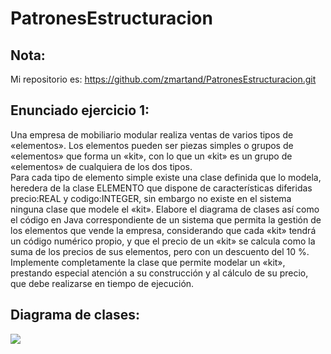 # PatronesEstructuracion

## Nota:
Mi repositorio es: https://github.com/zmartand/PatronesEstructuracion.git

## Enunciado ejercicio 1:
Una empresa de mobiliario modular realiza ventas de varios tipos de «elementos». Los elementos pueden ser piezas simples o grupos de «elementos» que forma un «kit», 
con lo que un «kit» es un grupo de «elementos» de cualquiera de los dos tipos.  
Para cada tipo de elemento simple existe una clase definida que lo modela, heredera de la clase ELEMENTO que dispone de características diferidas precio:REAL y
codigo:INTEGER, sin embargo no existe en el sistema ninguna clase que modele el «kit».
Elabore el diagrama de clases así como el código en Java correspondiente de un sistema que permita la gestión de los elementos que vende la empresa,
considerando que cada «kit» tendrá un código numérico propio, y que el precio de un «kit» se calcula como la suma de los precios de sus elementos,
pero con un descuento del 10 %. Implemente completamente la clase que permite modelar un «kit», prestando especial atención a su construcción y
al cálculo de su precio, que debe realizarse en tiempo de ejecución.  

## Diagrama de clases:
<img src="http://www.plantuml.com/plantuml/svg/jLFDQiCm3BxxANHCs9872AKKndRP3eCzWUjemM37nLO6e-kxJsxg_8GCSkXkbVpf-r6LGo3fgRD6w9RGVqg5y6pGOalkHIfo_XlE0k11UPI4wIbJhjQDgu2d7k7aKMakQjST3URLm20kGYWZGnWw7zgU3DwJ-LNJVUYMiNS_PRdkUnqw6X527WDvBc2U_kgmc5YAvTnKZB39V0GsI4zNI9OdkjXxZqZk9IoSavzBHCZ6OoFze8At7-CwUFBBwJg2qMYhswrewwAEpswjgV0Vfz3_QVFUbjpBZ2lginlfLv_CXmhUTA1Tqjt7SKPDbVD_tjNs4EiVJrdk5xkie3_-83ZA5CRb-3RGyTaMnO9YySY3ue1jtLdp2m00">
